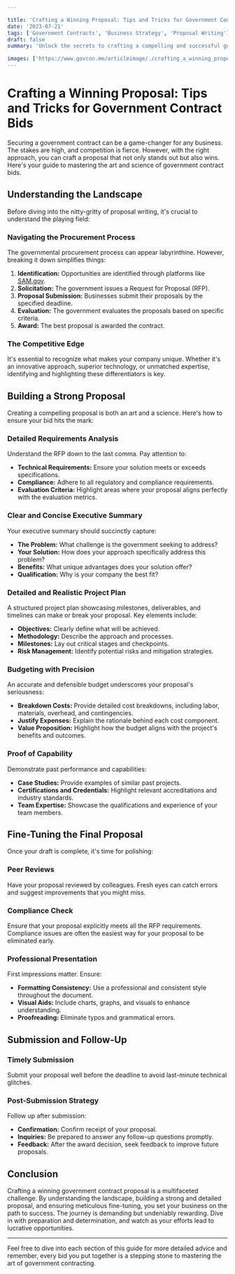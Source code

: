 ```yaml
---

title: 'Crafting a Winning Proposal: Tips and Tricks for Government Contract Bids'
date: '2023-07-21'
tags: ['Government Contracts', 'Business Strategy', 'Proposal Writing']
draft: false
summary: 'Unlock the secrets to crafting a compelling and successful government contract bid with our expert tips and tricks. Dive deep into the technical intricacies and learn how to stand out from the competition.'

images: ['https://www.govcon.me/articleimage/./crafting_a_winning_proposal_tips_and_tricks_for_government_contract_bids.webp']
---
```


# Crafting a Winning Proposal: Tips and Tricks for Government Contract Bids

Securing a government contract can be a game-changer for any business. The stakes are high, and competition is fierce. However, with the right approach, you can craft a proposal that not only stands out but also wins. Here's your guide to mastering the art and science of government contract bids.

## Understanding the Landscape

Before diving into the nitty-gritty of proposal writing, it's crucial to understand the playing field:

### Navigating the Procurement Process

The governmental procurement process can appear labyrinthine. However, breaking it down simplifies things:
1. **Identification:** Opportunities are identified through platforms like [SAM.gov](https://www.sam.gov/).
2. **Solicitation:** The government issues a Request for Proposal (RFP).
3. **Proposal Submission:** Businesses submit their proposals by the specified deadline.
4. **Evaluation:** The government evaluates the proposals based on specific criteria.
5. **Award:** The best proposal is awarded the contract.

### The Competitive Edge

It's essential to recognize what makes your company unique. Whether it's an innovative approach, superior technology, or unmatched expertise, identifying and highlighting these differentiators is key.

## Building a Strong Proposal

Creating a compelling proposal is both an art and a science. Here's how to ensure your bid hits the mark:

### Detailed Requirements Analysis

Understand the RFP down to the last comma. Pay attention to:
- **Technical Requirements:** Ensure your solution meets or exceeds specifications.
- **Compliance:** Adhere to all regulatory and compliance requirements.
- **Evaluation Criteria:** Highlight areas where your proposal aligns perfectly with the evaluation metrics.

### Clear and Concise Executive Summary

Your executive summary should succinctly capture:
- **The Problem:** What challenge is the government seeking to address?
- **Your Solution:** How does your approach specifically address this problem?
- **Benefits:** What unique advantages does your solution offer?
- **Qualification:** Why is your company the best fit?

### Detailed and Realistic Project Plan

A structured project plan showcasing milestones, deliverables, and timelines can make or break your proposal. Key elements include:
- **Objectives:** Clearly define what will be achieved.
- **Methodology:** Describe the approach and processes.
- **Milestones:** Lay out critical stages and checkpoints.
- **Risk Management:** Identify potential risks and mitigation strategies.

### Budgeting with Precision

An accurate and defensible budget underscores your proposal's seriousness:
- **Breakdown Costs:** Provide detailed cost breakdowns, including labor, materials, overhead, and contingencies.
- **Justify Expenses:** Explain the rationale behind each cost component.
- **Value Proposition:** Highlight how the budget aligns with the project's benefits and outcomes.

### Proof of Capability

Demonstrate past performance and capabilities:
- **Case Studies:** Provide examples of similar past projects.
- **Certifications and Credentials:** Highlight relevant accreditations and industry standards.
- **Team Expertise:** Showcase the qualifications and experience of your team members.

## Fine-Tuning the Final Proposal

Once your draft is complete, it's time for polishing:

### Peer Reviews

Have your proposal reviewed by colleagues. Fresh eyes can catch errors and suggest improvements that you might miss.

### Compliance Check

Ensure that your proposal explicitly meets all the RFP requirements. Compliance issues are often the easiest way for your proposal to be eliminated early.

### Professional Presentation

First impressions matter. Ensure:
- **Formatting Consistency:** Use a professional and consistent style throughout the document.
- **Visual Aids:** Include charts, graphs, and visuals to enhance understanding.
- **Proofreading:** Eliminate typos and grammatical errors.

## Submission and Follow-Up

### Timely Submission

Submit your proposal well before the deadline to avoid last-minute technical glitches.

### Post-Submission Strategy

Follow up after submission:
- **Confirmation:** Confirm receipt of your proposal.
- **Inquiries:** Be prepared to answer any follow-up questions promptly.
- **Feedback:** After the award decision, seek feedback to improve future proposals.

## Conclusion

Crafting a winning government contract proposal is a multifaceted challenge. By understanding the landscape, building a strong and detailed proposal, and ensuring meticulous fine-tuning, you set your business on the path to success. The journey is demanding but undeniably rewarding. Dive in with preparation and determination, and watch as your efforts lead to lucrative opportunities.

---

Feel free to dive into each section of this guide for more detailed advice and remember, every bid you put together is a stepping stone to mastering the art of government contracting.